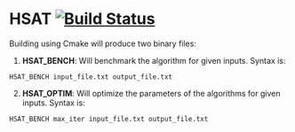 # HSAT [![Build Status](https://travis-ci.org/cmccomb/HSAT.svg?branch=master)](https://travis-ci.org/cmccomb/HSAT)

Building using Cmake will produce two binary files:
  1. **HSAT_BENCH**: Will benchmark the algorithm for given inputs. Syntax is:
```
HSAT_BENCH input_file.txt output_file.txt
```
  2. **HSAT_OPTIM**: Will optimize the parameters of the algorithms for given inputs. Syntax is:
```
HSAT_BENCH max_iter input_file.txt output_file.txt
```
